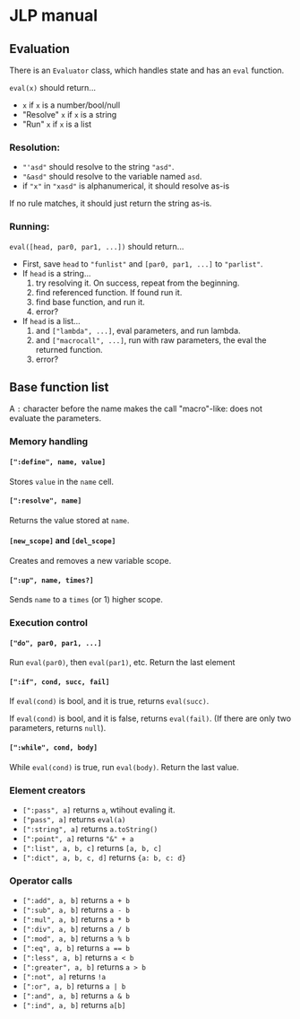 # JLP manual

## Evaluation

There is an `Evaluator` class, which handles state and has an `eval` function.

`eval(x)` should return...
- `x` if `x` is a number/bool/null
- "Resolve" `x` if `x` is a string
- "Run" `x` if `x` is a list

### Resolution:

- `"'asd"` should resolve to the string `"asd"`.
- `"&asd"` should resolve to the variable named `asd`.
- if `"x"` in `"xasd"` is alphanumerical, it should resolve as-is

If no rule matches, it should just return the string as-is.

### Running:

`eval([head, par0, par1, ...])` should return... 
- First, save `head` to `"funlist"` and `[par0, par1, ...]` to `"parlist"`.
- If `head` is a string...
  1. try resolving it. On success, repeat from the beginning.
  2. find referenced function. If found run it.
  3. find base function, and run it.
  4. error?
- If `head` is a list...
  1. and `["lambda", ...]`, eval parameters, and run lambda.
  2. and `["macrocall", ...]`, run with raw parameters, the eval the returned function.
  3. error?

  
## Base function list

A `:` character before the name makes the call "macro"-like: does not evaluate the parameters. 

### Memory handling
#### `[":define", name, value]`
Stores `value` in the `name` cell.

#### `[":resolve", name]`
Returns the value stored at `name`.

#### `[new_scope]` and `[del_scope]`
Creates and removes a new variable scope.

#### `[":up", name, times?]`
Sends `name` to a `times` (or 1) higher scope.

### Execution control

#### `["do", par0, par1, ...]`
Run `eval(par0)`, then `eval(par1)`, etc. Return the last element

#### `[":if", cond, succ, fail]`

If `eval(cond)` is bool, and it is true, returns `eval(succ)`.

If `eval(cond)` is bool, and it is false, returns `eval(fail)`.
(If there are only two parameters, returns `null`).

#### `[":while", cond, body]`

While `eval(cond)` is true, run `eval(body)`. Return the last value.

### Element creators
- `[":pass", a]` returns `a`, wtihout evaling it.
- `["pass", a]` returns `eval(a)`
- `[":string", a]` returns `a.toString()`
- `[":point", a]` returns `"&" + a`
- `[":list", a, b, c]` returns `[a, b, c]`
- `[":dict", a, b, c, d]` returns `{a: b, c: d}`

### Operator calls
- `[":add", a, b]` returns `a + b`
- `[":sub", a, b]` returns `a - b`
- `[":mul", a, b]` returns `a * b`
- `[":div", a, b]` returns `a / b`
- `[":mod", a, b]` returns `a % b`
- `[":eq", a, b]` returns `a == b`
- `[":less", a, b]` returns `a < b`
- `[":greater", a, b]` returns `a > b`
- `[":not", a]` returns `!a`
- `[":or", a, b]` returns `a | b`
- `[":and", a, b]` returns `a & b`
- `[":ind", a, b]` returns `a[b]`